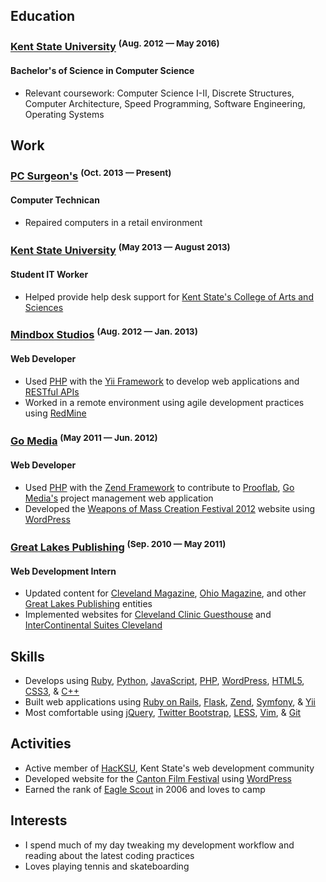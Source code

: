 ## Education

### [Kent State University](http://www.kent.edu) <sup>(Aug. 2012 &mdash; May 2016)</sup>
#### Bachelor's of Science in Computer Science

* Relevant coursework: Computer Science I-II, Discrete Structures, Computer Architecture, Speed Programming, Software Engineering, Operating Systems

## Work

### [PC Surgeon's](http://pcsurgeons.net) <sup>(Oct. 2013 &mdash; Present)</sup>
#### Computer Technican

* Repaired computers in a retail environment

### [Kent State University](http://www.kent.edu) <sup>(May 2013 &mdash; August 2013)</sup>
#### Student IT Worker

* Helped provide help desk support for [Kent State's College of Arts and Sciences](http://www.kent.edu/CAS/)

### [Mindbox Studios](http://mindboxstudios.com) <sup>(Aug. 2012 &mdash; Jan. 2013)</sup>
#### Web Developer

* Used [PHP](http://php.net) with the [Yii Framework](http://www.yiiframework.com) to develop web applications and [RESTful APIs](https://en.wikipedia.org/wiki/Representational_state_transfer)
* Worked in a remote environment using agile development practices using [RedMine](http://www.redmine.org)

### [Go Media](http://gomedia.us) <sup>(May 2011 &mdash; Jun. 2012)</sup>
#### Web Developer

* Used [PHP](http://php.net) with the [Zend Framework](http://framework.zend.com) to contribute to [Prooflab](https://prooflab.us), [Go Media's](http://gomedia.us) project management web application
* Developed the [Weapons of Mass Creation Festival 2012](http://2012.wmcfest.com) website using [WordPress](http://wordpress.org)

### [Great Lakes Publishing](http://www.glpublishing.com) <sup>(Sep. 2010 &mdash; May 2011)</sup>
#### Web Development Intern

* Updated content for [Cleveland Magazine](http://www.clevelandmagazine.com), [Ohio Magazine](http://www.ohiomagazine.com), and other [Great Lakes Publishing](http://glpublishing.com) entities
* Implemented websites for [Cleveland Clinic Guesthouse](http://www.guesthouseclevelandclinic.com/CCGH/ClevelandClinicGuesthouse.aspx) and [InterContinental Suites Cleveland](http://www.intercontinentalsuitescleveland.com/ISC/InterContinentalSuitesCleveland.aspx)

## Skills

* Develops using [Ruby](http://www.ruby-lang.org/en/), [Python](http://www.python.org), [JavaScript](http://en.wikipedia.org/wiki/JavaScript), [PHP](http://php.net), [WordPress](http://wordpress.org), [HTML5](http://en.wikipedia.org/wiki/HTML5), [CSS3](https://en.wikipedia.org/wiki/Cascading_Style_Sheets), & [C++](https://en.wikipedia.org/wiki/C%2B%2B)
* Built web applications using [Ruby on Rails](http://rubyonrails.org), [Flask](http://flask.pocoo.org/), [Zend](http://framework.zend.com/), [Symfony](http://symfony.com/), & [Yii](http://www.yiiframework.com/)
* Most comfortable using [jQuery](http://jquery.com), [Twitter Bootstrap](http://twitter.github.io/), [LESS](http://lesscss.org), [Vim](http://www.vim.org), & [Git](http://git-scm.com)

## Activities

* Active member of [HacKSU](http://hacksu.cs.kent.edu), Kent State's web development community
* Developed website for the [Canton Film Festival](http://cantonfilm.com) using [WordPress](http://wordpress.org)
* Earned the rank of [Eagle Scout](https://en.wikipedia.org/wiki/Eagle_Scout) in 2006 and loves to camp

## Interests

* I spend much of my day tweaking my development workflow and reading about the latest coding practices
* Loves playing tennis and skateboarding
